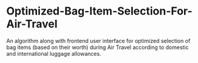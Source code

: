 # Optimized-Bag-Item-Selection-For-Air-Travel
An algorithm along with frontend user interface for optimized selection of bag items (based on their worth) during Air Travel according to domestic and international luggage allowances.
